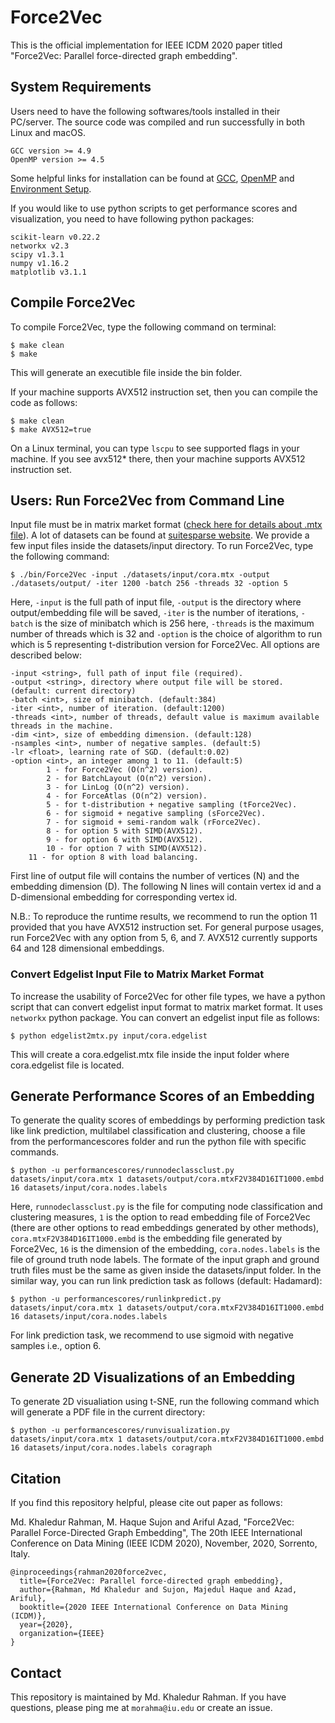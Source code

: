 # Force2Vec
This is the official implementation for IEEE ICDM 2020 paper titled "Force2Vec: Parallel force-directed graph embedding".

## System Requirements
Users need to have the following softwares/tools installed in their PC/server. The source code was compiled and run successfully in both Linux and macOS.
```
GCC version >= 4.9
OpenMP version >= 4.5
```
Some helpful links for installation can be found at [GCC](https://gcc.gnu.org/install/), [OpenMP](https://clang-omp.github.io) and [Environment Setup](http://heather.cs.ucdavis.edu/~matloff/158/ToolsInstructions.html#compile_openmp).

If you would like to use python scripts to get performance scores and visualization, you need to have following python packages:
```
scikit-learn v0.22.2
networkx v2.3
scipy v1.3.1
numpy v1.16.2
matplotlib v3.1.1
```

## Compile Force2Vec
To compile Force2Vec, type the following command on terminal:
```
$ make clean
$ make
```
This will generate an executible file inside the bin folder.

If your machine supports AVX512 instruction set, then you can compile the code as follows:
```
$ make clean
$ make AVX512=true
```
On a Linux terminal, you can type `lscpu` to see supported flags in your machine. If you see avx512\* there, then your machine supports AVX512 instruction set.

## Users: Run Force2Vec from Command Line

Input file must be in matrix market format ([check here for details about .mtx file](https://math.nist.gov/MatrixMarket/formats.html)). A lot of datasets can be found at [suitesparse website](https://sparse.tamu.edu). We provide a few input files inside the  datasets/input directory. To run Force2Vec, type the following command:
```
$ ./bin/Force2Vec -input ./datasets/input/cora.mtx -output ./datasets/output/ -iter 1200 -batch 256 -threads 32 -option 5
```
Here, `-input` is the full path of input file, `-output` is the directory where output/embedding file will be saved, `-iter` is the number of iterations, `-batch` is the size of minibatch which is 256 here, `-threads` is the maximum number of threads which is 32 and `-option` is the choice of algorithm to run which is 5 representing t-distribution  version for Force2Vec. All options are described below:
```
-input <string>, full path of input file (required).
-output <string>, directory where output file will be stored. (default: current directory)
-batch <int>, size of minibatch. (default:384)
-iter <int>, number of iteration. (default:1200)
-threads <int>, number of threads, default value is maximum available threads in the machine.
-dim <int>, size of embedding dimension. (default:128)
-nsamples <int>, number of negative samples. (default:5)
-lr <float>, learning rate of SGD. (default:0.02)
-option <int>, an integer among 1 to 11. (default:5)
        1 - for Force2Vec (O(n^2) version).
        2 - for BatchLayout (O(n^2) version).
        3 - for LinLog (O(n^2) version).
        4 - for ForceAtlas (O(n^2) version).
        5 - for t-distribution + negative sampling (tForce2Vec).
        6 - for sigmoid + negative sampling (sForce2Vec).
        7 - for sigmoid + semi-random walk (rForce2Vec).
        8 - for option 5 with SIMD(AVX512).
        9 - for option 6 with SIMD(AVX512).
        10 - for option 7 with SIMD(AVX512).
	11 - for option 8 with load balancing.
```
First line of output file will contains the number of vertices (N) and the embedding dimension (D). The following N lines will contain vertex id and a D-dimensional embedding for corresponding vertex id.

N.B.: To reproduce the runtime results, we recommend to run the option 11 provided that you have AVX512 instruction set. For general purpose usages, run Force2Vec with any option from  5, 6, and 7. AVX512 currently supports 64 and 128 dimensional embeddings.

### Convert Edgelist Input File to Matrix Market Format ###
To increase the usability of Force2Vec for other file types, we have a python script that can convert edgelist input format to matrix market format. It uses `networkx` python package. You can convert an edgelist input file as follows:
```
$ python edgelist2mtx.py input/cora.edgelist
``` 
This will create a cora.edgelist.mtx file inside the input folder where cora.edgelist file is located.


## Generate Performance Scores of an Embedding ##

To generate the  quality scores of embeddings by performing prediction task like link prediction, multilabel classification and clustering, choose a file from the performancescores folder and run the python file with specific commands.

```
$ python -u performancescores/runnodeclassclust.py datasets/input/cora.mtx 1 datasets/output/cora.mtxF2V384D16IT1000.embd 16 datasets/input/cora.nodes.labels
```
Here, `runnodeclassclust.py` is the file for computing node classification and clustering measures, `1` is the option to read embedding file of Force2Vec (there are other options to read embeddings generated by other methods), `cora.mtxF2V384D16IT1000.embd` is the embedding file generated by Force2Vec, `16` is the dimension of the embedding, `cora.nodes.labels` is the file of ground truth node labels. The formate of the input graph and ground truth files must be the same as given inside the datasets/input folder. In the similar way, you can run link prediction task as follows (default: Hadamard):

```
$ python -u performancescores/runlinkpredict.py datasets/input/cora.mtx 1 datasets/output/cora.mtxF2V384D16IT1000.embd 16 datasets/input/cora.nodes.labels
```
For link prediction task, we recommend to use sigmoid with negative samples i.e., option 6.

## Generate 2D Visualizations of an Embedding ##
To generate 2D visualiation using t-SNE, run the following command which will generate a PDF file in the current directory:
```
$ python -u performancescores/runvisualization.py datasets/input/cora.mtx 1 datasets/output/cora.mtxF2V384D16IT1000.embd 16 datasets/input/cora.nodes.labels coragraph
```

## Citation
If you find this repository helpful, please cite out paper as follows:

Md. Khaledur Rahman, M. Haque Sujon and Ariful Azad, "Force2Vec: Parallel Force-Directed Graph Embedding", The 20th IEEE International Conference on Data Mining (IEEE ICDM 2020), November, 2020, Sorrento, Italy.
```
@inproceedings{rahman2020force2vec,
  title={Force2Vec: Parallel force-directed graph embedding},
  author={Rahman, Md Khaledur and Sujon, Majedul Haque and Azad, Ariful},
  booktitle={2020 IEEE International Conference on Data Mining (ICDM)},
  year={2020},
  organization={IEEE}
}
```
## Contact 
This repository is maintained by Md. Khaledur Rahman. If you have questions, please ping me at `morahma@iu.edu` or create an issue.
